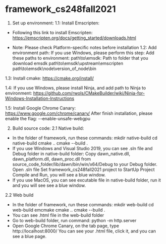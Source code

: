 # framework_cs248fall2021

1. Set up environment:
1.1: Install Emscripten: 
- Following this link to install Emscripten:
https://emscripten.org/docs/getting_started/downloads.html

- Note: Please check Platform-specific notes before installation
1.2: Add environment path: If you use Windows, please perform this step:
Add these paths to environment:
path\to\emsdk: Path to folder that you download emsdk
path\to\emsdk\upstream\emscripten
path\to\emsdk\node\version_of_node\bin

1.3: Install cmake:
https://cmake.org/install/

1.4: If you use Windows, please install Ninja, and add path to Ninja to environment:
https://github.com/rwols/CMakeBuilder/wiki/Ninja-for-Windows-Installation-Instructions

1.5: Install Google Chrome Canary:
https://www.google.com/chrome/canary/
After finish installation, please enable the flag: --enable-unsafe-webgpu

2. Build source code:
2.1 Native build:
- In the folder of framework, run these commands:
    mkdir native-build
    cd native-build
    cmake ..
    cmake --build .
- If you use Windows and Visual Studio 2019, you can see .sln file and Debug folder in native-build folder:
Copy dawn_native.dll, dawn_platform.dll, dawn_proc.dll from source_code_folder/lib/dawn/bin/win/x64/Debug to your Debug folder.
Open .sln file
Set framework_cs248fall2021 project to StartUp Project
Compile and Run, you will see a blue window.
- If you use MacOS, you can see excutable file in native-build folder, run it and you will see see a blue window.

2.2 Web build
- In the folder of framework, run these commands:
    mkdir web-build
    cd web-build
    emcmake cmake ..
    cmake --build .
- You can see .html file in the web-build folder
- Go to web-build folder, run command:
    python -m http.server
- Open Google Chrome Canary, on the tab page, type http://localhost:8000/
You can see your .html file, click it, and you can see a blue page.

